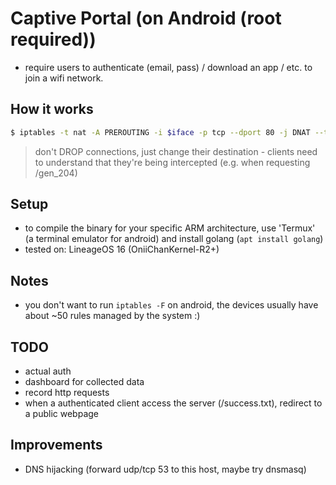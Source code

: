 # Captive Portal (on Android (root required))
- require users to authenticate (email, pass) / download an app / etc. to join a wifi network.

## How it works
```bash
$ iptables -t nat -A PREROUTING -i $iface -p tcp --dport 80 -j DNAT --to-destination $target_ip:$port
```
> don't DROP connections, just change their destination - clients need to understand that they're being intercepted (e.g. when requesting /gen_204)

## Setup
- to compile the binary for your specific ARM architecture, use 'Termux' (a terminal emulator for android) and install golang (`apt install golang`)
- tested on: LineageOS 16 (OniiChanKernel-R2+)

## Notes
- you don't want to run `iptables -F` on android, the devices usually have about ~50 rules managed by the system :)

## TODO
- actual auth
- dashboard for collected data
- record http requests
- when a authenticated client access the server (/success.txt), redirect to a public webpage

## Improvements
- DNS hijacking (forward udp/tcp 53 to this host, maybe try dnsmasq)
